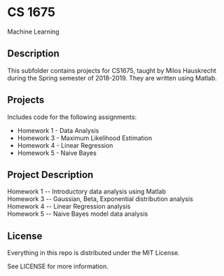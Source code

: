 # CS 1675

Machine Learning

## Description

This subfolder contains projects for CS1675, taught by Milos Hauskrecht during the Spring semester of 2018-2019. They are written using Matlab.

## Projects

Includes code for the following assignments:

*   Homework 1 - Data Analysis
*   Homework 3 - Maximum Likelihood Estimation
*   Homework 4 - Linear Regression
*   Homework 5 - Naive Bayes

## Project Description

Homework 1 -- Introductory data analysis using Matlab <br />
Homework 3 -- Gaussian, Beta, Exponential distribution analysis <br />
Homework 4 -- Linear Regression analysis <br />
Homework 5 -- Naive Bayes model data analysis <br />

## License

Everything in this repo is distributed under the MIT License.

See LICENSE for more information.
